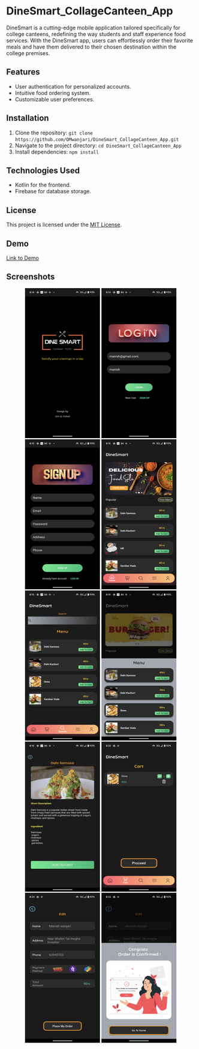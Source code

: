 # DineSmart_CollageCanteen_App
DineSmart is a cutting-edge mobile application tailored specifically for college canteens, redefining the way students and staff experience food services. With the DineSmart app, users can effortlessly order their favorite meals and have them delivered to their chosen destination within the college premises.

## Features
- User authentication for personalized accounts.
- Intuitive food ordering system.
- Customizable user preferences.

## Installation
1. Clone the repository: `git clone https://github.com/OMwanjari/DineSmart_CollageCanteen_App.git`
2. Navigate to the project directory: `cd DineSmart_CollageCanteen_App`
3. Install dependencies: `npm install`

## Technologies Used
- Kotlin for the frontend.
- Firebase for database storage.

## License
This project is licensed under the [MIT License](LICENSE).

## Demo
[Link to Demo](https://youtu.be/_qvHtC45djM)

## Screenshots
<p align =center>
<img src="https://github.com/OMwanjari/DineSmart_CollageCanteen_App/blob/main/1.png"  width="200" height="400" />
<img src="https://github.com/OMwanjari/DineSmart_CollageCanteen_App/blob/main/2.png"  width="200" height="400" />
<img src="https://github.com/OMwanjari/DineSmart_CollageCanteen_App/blob/main/3.png"  width="200" height="400" />
<img src="https://github.com/OMwanjari/DineSmart_CollageCanteen_App/blob/main/4.png"  width="200" height="400" />
<img src="https://github.com/OMwanjari/DineSmart_CollageCanteen_App/blob/main/5.png"  width="200" height="400" />
<img src="https://github.com/OMwanjari/DineSmart_CollageCanteen_App/blob/main/6.png"  width="200" height="400" />
<img src="https://github.com/OMwanjari/DineSmart_CollageCanteen_App/blob/main/7.png"  width="200" height="400" />
<img src="https://github.com/OMwanjari/DineSmart_CollageCanteen_App/blob/main/8.png"  width="200" height="400" />
<img src="https://github.com/OMwanjari/DineSmart_CollageCanteen_App/blob/main/9.png"  width="200" height="400" />
  <img src="https://github.com/OMwanjari/DineSmart_CollageCanteen_App/blob/main/10.png"  width="200" height="400" />

</p>


